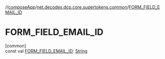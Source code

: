 //[composeApp](../../index.md)/[net.decodex.dcp.core.supertokens.common](index.md)/[FORM_FIELD_EMAIL_ID](-f-o-r-m_-f-i-e-l-d_-e-m-a-i-l_-i-d.md)

# FORM_FIELD_EMAIL_ID

[common]\
const val [FORM_FIELD_EMAIL_ID](-f-o-r-m_-f-i-e-l-d_-e-m-a-i-l_-i-d.md): [String](https://kotlinlang.org/api/latest/jvm/stdlib/kotlin/-string/index.html)
